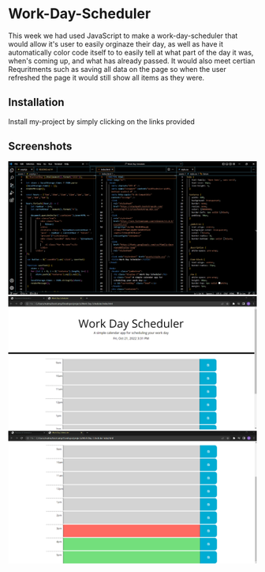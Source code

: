 # Work-Day-Scheduler

 This week we had used JavaScript to make a work-day-scheduler that would allow it's user to easily orginaze their day, as well as have it automatically color code itself to to easily tell at what part of the day it was, when's coming up, and what has already passed. It would also meet certian Requritments such as saving all data on the page so when the user refreshed the page it would still show all items as they were.

## Installation

Install my-project by simply clicking on the links provided

    
## Screenshots
![](assets/images/Screenshot%202022-10-21%20153117.png)
![](assets/images/Screenshot%202022-10-21%20153135.png)
![](assets/images/Screenshot%202022-10-21%20153208.png)